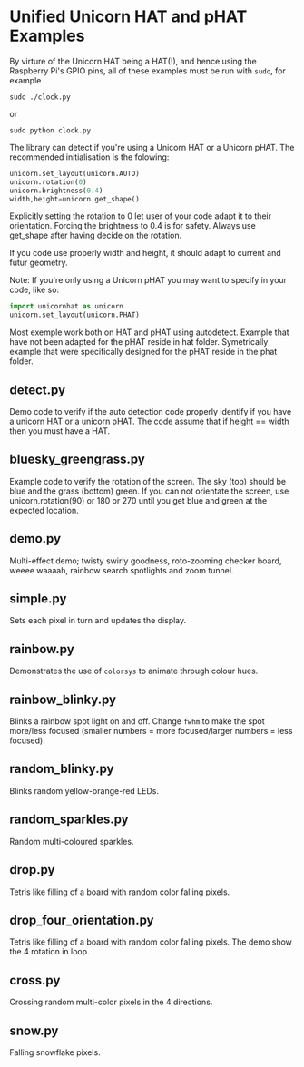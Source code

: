 Unified Unicorn HAT and pHAT Examples
======================================

By virture of the Unicorn HAT being a HAT(!), and hence using the Raspberry Pi's GPIO pins, all of these examples must be run with `sudo`, for example

    sudo ./clock.py

or

    sudo python clock.py


The library can detect if you're using a Unicorn HAT or a Unicorn pHAT.
The recommended initialisation is the folowing:

```python
unicorn.set_layout(unicorn.AUTO)
unicorn.rotation(0)
unicorn.brightness(0.4)
width,height=unicorn.get_shape()
```

Explicitly setting the rotation to 0 let user of your code adapt it to their orientation. Forcing the brightness to 0.4 is for safety. Always use get_shape after having decide on the rotation.

If you code use properly width and height, it should adapt to current and futur geometry.


Note: If you're only using a Unicorn pHAT you may want to specify in your code, like so:

```python
import unicornhat as unicorn
unicorn.set_layout(unicorn.PHAT)
```

Most exemple work both on HAT and pHAT using autodetect.
Example that have not been adapted for the pHAT reside in hat folder. Symetrically example that were specifically designed for the pHAT reside in the phat folder.


detect.py
---------

Demo code to verify if the auto detection code properly identify if you have a unicorn HAT or a unicorn pHAT. The code assume that if height == width then you must have a HAT.


bluesky_greengrass.py
---------------------

Example code to verify the rotation of the screen.
The sky (top) should be blue and the grass (bottom) green.
If you can not orientate the screen, use unicorn.rotation(90) or 180 or 270 until you get blue and green at the expected location.


demo.py
-------

Multi-effect demo;  twisty swirly goodness, roto-zooming checker board, weeee waaaah, rainbow search spotlights and zoom tunnel.


simple.py
---------

Sets each pixel in turn and updates the display.


rainbow.py
----------

Demonstrates the use of `colorsys` to animate through colour hues.


rainbow_blinky.py
-----------------

Blinks a rainbow spot light on and off. Change `fwhm` to make the spot more/less focused (smaller numbers = more focused/larger numbers = less focused).


random_blinky.py
----------------

Blinks random yellow-orange-red LEDs.


random_sparkles.py
------------------

Random multi-coloured sparkles.


drop.py
-------

Tetris like filling of a board with random color falling pixels.


drop_four_orientation.py
------------------------

Tetris like filling of a board with random color falling pixels. The demo show the 4 rotation in loop.


cross.py
--------

Crossing random multi-color pixels in the 4 directions.


snow.py
-------

Falling snowflake pixels.



